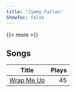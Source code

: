 ```yaml
---
title: "Jimmy Fallon"
ShowToc: false
---
```


{{< more >}}

## Songs
Title | Plays 
----- | -----: 
[Wrap Me Up](/songs/wrap-me-up) | 45


